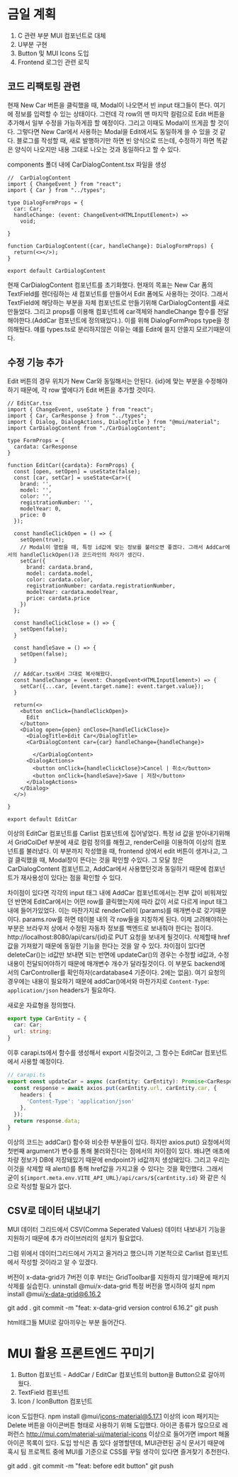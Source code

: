 # 금일 계획
1. C 관련 부분 MUI 컴포넌트로 대체
2. U부분 구현
3. Button 및 MUI Icons 도입
4. Frontend 로그인 관련 로직

## 코드 리팩토링 관련
현재 New Car 버튼을 클릭했을 때, Modal이 나오면서 빈 input 태그들이 뜬다. 여기에 정보를 입력할 수 있는 상태이다.
그런데 각 row의 맨 마지막 컬럼으로 Edit 버튼을 추가해서 일부 수정을 가능하게끔 할 예정이다. 그리고 이때도 Modal이 뜨게끔 할 것이다.
그렇다면 New Car에서 사용하는 Modal을 Edit에서도 동일하게 쓸 수 있을 것 같다. 블로그를 작성할 때, 새로 발행하기만 하면 빈 양식으로 뜨는데,
수정하기 하면 똑같은 양식이 나오지만 내용 그대로 나오는 것과 동일하다고 할 수 있다.

components 폴더 내에 CarDialogContent.tsx 파일을 생성

```tsx
//  CarDialogContent
import { ChangeEvent } from "react";
import { Car } from "../types";

type DialogFormProps = {
  car: Car;
  handleChange: (event: ChangeEvent<HTMLInputElement>) => 
    void;

}

function CarDialogContent({car, handleChange}: DialogFormProps) {
  return(<></>);
}

export default CarDialogContent
```

현재 CarDialogContent 컴포넌트를 초기화했다.
현재의 목표는 New Car 폼의 TextField를 렌더링하는 새 컴포넌트를 만들어서 Edit 폼에도 사용하는 것이다.
그래서 TextField에 해당하는 부분을 자체 컴포넌트로 만들기위해 CarDialogContent를 새로만들었다. 그리고 props를 이용해 컴포넌트에
car객체와 handleChange 함수를 전달해야한다.(AddCar 컴포넌트에 정의돼있다.). 이를 위해 DialogFormProps type을 정의해뒀다. 얘를 types.ts로 분리하지않은 이유는
얘를 Edit에 쓸지 안쓸지 모르기때문이다.

## 수정 기능 추가
Edit 버튼의 경우 위치가 New Car와 동일해서는 안된다. {id}에 맞는 부분을 수정해야하기 때문에, 각 row 옆에다가 Edit 버튼을 추가할 것이다.

```tsx
// EditCar.tsx
import { ChangeEvent, useState } from "react";
import { Car, CarResponse } from "../types";
import { Dialog, DialogActions, DialogTitle } from "@mui/material";
import CarDialogContent from "./CarDialogContent";

type FormProps = {
  cardata: CarResponse
}

function EditCar({cardata}: FormProps) {
  const [open, setOpen] = useState(false);
  const [car, setCar] = useState<Car>({
    brand: '',
    model: '',
    color: '',
    registrationNumber: '',
    modelYear: 0,
    price: 0
  });

  const handleClickOpen = () => {
    setOpen(true);
    // Modal이 열렸을 때, 특정 id값에 맞는 정보를 불러오면 좋겠다. 그래서 AddCar에서의 handleClickOpen()과 코드라인의 차이가 생긴다.
    setCar({
      brand: cardata.brand,
      model: cardata.model,
      color: cardata.color,
      registrationNumber: cardata.registrationNumber,
      modelYear: cardata.modelYear,
      price: cardata.price
    })
  };

  const handleClickClose = () => {
    setOpen(false);
  }

  const handleSave = () => {
    setOpen(false);
  }

  // AddCar.tsx에서 그대로 복사해왔다.
  const handleChange = (event: ChangeEvent<HTMLInputElement>) => {
    setCar({...car, [event.target.name]: event.target.value});
  }

  return(<>
    <button onClick={handleClickOpen}>
      Edit
    </button>
    <Dialog open={open} onClose={handleClickClose}>
      <DialogTitle>Edit Car</DialogTitle>
      <CarDialogContent car={car} handleChange={handleChange}>
        
        </CarDialogContent> 
      <DialogActions>
        <button onClick={handleClickClose}>Cancel | 취소</button>
        <button onClick={handleSave}>Save | 저장</button>
      </DialogActions>
    </Dialog>
  </>)

}

export default EditCar
```

이상의 EditCar 컴포넌트를 Carlist 컴포넌트에 집어넣었다. 특정 id 값을 받아내기위해서 GridColDef 부분에 새로 컬럼 정의를 해줬고, renderCell을 이용하여 이상의 컴포넌트를 불러냈다.
이 부분까지 작성했을 때, frontend 상에서 edit 버튼이 생겨나고, 그걸 클릭했을 때, Modal창이 뜬다는 것을 확인할 수있다. 그 모달 창은 CarDialogContent 컴포넌트고, AddCar에서 사용했던것과 동일하기 때문에 컴포넌트가 재사용성이 있다는 점을 확인할 수 있다. 

차이점이 있다면 각각의 input 태그 내에 AddCar 컴포넌트에서는 전부 값이 비워져있던 반면에 EditCar에서는 어떤 row를 클릭했는지에 따라 값이 서로 다르게 input 태그 내에 들어가있었다.
이는 마찬가지로 renderCell이 (params)를 매개변수로 갖기때문이다. params.row를 하면 테이블 내의 각 row들을 지칭하게 된다.
이제 고려해야하는 부분은 브라우저 상에서 수정된 자동차 정보를 백엔드로 보내줘야 한다는 점이다. http://localhost:8080/api/cars/{id}로 PUT 요청을 보내게 될것이다.
삭제할때 href값을 가져왔기 때문에 동일한 기능을 한다는 것을 알 수 있다.
차이점이 있다면 deleteCar()는 id값만 보내면 되는 반면에 updateCar()의 경우는 수정할 id값과, 수정 내용이 전달되어야하기 때문에 매개변수 개수가 달라질것이다. 이 부분도 backend에서의 CarController를 확인하자(cardatabase4 기준이다. 2에는 없음).
여기 요청의 경우에는 내용이 필요하기 때문에 addCar()에서와 마찬가지로 `Content-Type`: `application/json` headers가 필요하다.

새로운 자료형을 정의했다.
```ts
export type CarEntity = {
  car: Car;
  url: string;
}
```

이후 carapi.ts에서 함수를 생성해서 export 시킬것이고, 그 함수는 EditCar 컴포넌트에서 사용할 예정이다.

```ts
// carapi.ts
export const updateCar = async (carEntity: CarEntity): Promise<CarResponse> => {
  const response = await axios.put(carEntity.url, carEntity.car, {
    headers: {
      'Content-Type': 'application/json'
    },
  });
  return response.data;
}
```

이상의 코드는 addCar() 함수와 비슷한 부분들이 있다. 하지만 axios.put() 요청에서의 첫번째 argument가 변수를 통해 불러와진다는 점에서의 차이점이 있다. 왜냐면 애초에 차량 정보가 DB에 저장돼있기 때문에 endpoint가 id값까지 생성돼있다. 그리고 우리는 이것을 삭제할 때 alert()를 통해 href값을 가지고올 수 있다는 것을 확인했다. 그래서 굳이 `${import.meta.env.VITE_API_URL}/api/cars/${carEntity.id}` 와 같은 식으로 작성할 필요가 없다.

## CSV로 데이터 내보내기
MUI 데이터 그리드에서 CSV(Comma Seperated Values) 데이터 내보내기 기능을 지원하기 때문에 추가 라이브러리의 설치가 필요없다.

그럼 위에서 데이터그리드에서 가지고 올거라고 했으니까 기본적으로 Carlist 컴포넌트에서 작성할 것이라고 알 수 있겠다.

버전이 x-data-grid가 7버전 이후 부터는 GridToolbar를 지원하지 않기때문에 패키지 삭제를 실습힌다.
uninstall @mui/x-data-grid
특정 버전을 명시하여 설치
npm install @mui/x-data-grid@6.16.2

git add . 
git commit -m "feat: x-data-grid version control 6.16.2"
git push

html태그들 MUI로 갈아끼우는 부분 들어간다.

# MUI 활용 프론트엔드 꾸미기
1. Button 컴포넌트 - AddCar / EditCar 컴포넌트의 button을 Button으로 갈아끼웠다.
2. TextField 컴포넌트 
3. Icon / IconButton 컴포넌트


icon 도입한다.
npm install @mui/icons-material@5.17.1
이상의 icon 패키지는 Delete 버튼을 아이콘버튼 형태로 사용하기 위해 도입했다.
아이콘 종류가 많으므로 레퍼런스
http://mui.com/material-ui/material-icons
이상으로 들어가면 import 해올 아이콘 목록이 있다. 도입 방식은 좀 있다  설명할텐데, MUI관련된 공식 문서기 때문에 혹시 팀 프로젝트 중에 MUI를 기준으로 CSS를 꾸밀 생각이 있다면 즐겨찾기 추천한다.

git add . 
git commit -m "feat: before edit button"
git push